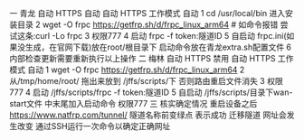 一 青龙 自动 HTTPS 自动  自动 HTTPS 工作模式  自动
1 cd /usr/local/bin  进入安装目录
2 wget -O frpc https://getfrp.sh/d/frpc_linux_arm64 # 如命令报错 尝试这条:curl -Lo frpc
3 权限777
4 启动 frpc -f token:隧道ID
5 自启动 frpc.ini(如果没生成，在官网下载)放在root/根目录下  启动命令放在青龙extra.sh配置文件
6 内部检查更新需要重新执行以上操作
二 梅林 自动 HTTPS 禁用 自动 HTTPS 工作模式  自动
1 wget -O frpc https://getfrp.sh/d/frpc_linux_arm64
2 从/tmp/home/root/ 拖出来放到 /jffs/scripts/下  否则路由重启文件消失
3 权限777
4 启动 /jffs/scripts/frpc -f token:隧道ID
5 自启动 /jffs/scripts/目录下wan-start文件 中末尾加入启动命令 权限777
三 核实确定情况 重启设备之后
https://www.natfrp.com/tunnel/  隧道名称前变绿点 表示成功
迁移隧道  网址会发生改变 通过SSH运行一次命令以确定正确网址
